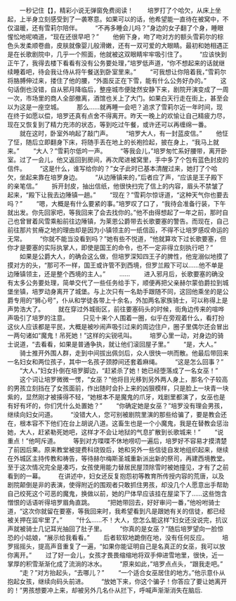 　　一秒记住【】，精彩小说无弹窗免费阅读！
　　培罗打了个哈欠，从床上坐起，上半身立刻感受到了一袭寒意。如果可以的话，他希望能一直待在被窝中，不仅温暖，还有雪莉尔陪伴。
　　“不再多睡会儿吗？”身边的女子翻了个身，睡眼惺忪地呢喃道，“现在还很早吧？”
　　他俯下身，吻了吻对方的额头雪莉尔的棕色头发柔顺卷曲，皮肤就像婴儿般滑嫩，还有一双可爱的大眼睛。最初和她相遇正是在长歌剧院中，几乎一个照面，他就被这双眼睛牢牢吸引住了。
　　“应该快到正午了，我得去楼下看看有没有公务要处理，”培罗低声道，“你不想起来的话就继续睡着吧，待会我让侍从将午餐送到卧室里来。”
　　“可我想让你陪着我，”雪莉尔将胳膊伸过来，搂住了他的腰，“外面反正在下雪，能有什么公务好办的。”
　　这句话倒也没错，自从邪月降临后，整座城市便陡然安静下来，剧院开演变成了一周一次，市场里的商人全部撤离，酒馆也关上了大门。如果白天行走在街上，甚至会以为这是一座空城。
　　那么……就再睡一会吧？追求了雪莉尔近一年时间，现在终于如愿以偿，培罗还真有点舍不得离开。昨天一晚上的欢愉让自己精疲力尽，现在又恢复到了精力充沛的状态，等到吃过午餐，或许还可以再缠绵一番。
　　就在这时，卧室外响起了敲门声。
　　“培罗大人，有一封蓝皮信。”
　　他怔了怔，随后立即翻身下床，将随手丢在地上的长袍捡起，披在身上，“我马上就来。”
　　“大人？”雪莉尔低吟一声。
　　“等我会儿，”培罗匆忙系好腰带，离开卧室。过了一会儿，他又返回到房间，再次爬进被窝里，手中多了个包有蓝色封皮的信件。
　　“这是什么，谁写给你的？”女子此时已基本清醒过来，她打了个哈欠，坐起来靠在培罗身边。
　　“从边陲镇来的，”后者应了声，“应该是王子殿下的亲笔信。”
　　拆开封皮，抽出信纸，他很快扫完了信上的内容，眉头不禁皱了起来，“殿下让我去边陲镇一趟。”
　　“现在？”雪莉尔惊讶道，“这种天气你也要去吗？”
　　“嗯，大概是有什么要紧的事。”培罗叹了口了，“我待会准备行装，下午就出发。你先回家吧，等我回来了会去找你的。”他不由得想起了一年之前，那时自己也曾冒着风雪乘船前往边陲镇，为莱恩公爵带去长歌要塞的警告。而现在，自己前往那片贫瘠之地的理由却是因为小镇领主的一纸信函，不得不让培罗感叹命运的无常。
　　“你就不能当没看到吗？”她有些不悦道，“他就算攻下过长歌要塞，但你才是要塞的实际执掌人，即使是国王的命令，也不一定非得立刻执行吧？”
　　如果是公爵大人，的确会这么做，但培罗深知四王子的脾性，他宠溺似地摸了摸对方的头，“那可不一样，国王或许管不到西境，但罗兰殿下可以……他不单是边陲镇领主，还是整个西境的主人。”
　　……
　　进入邪月后，长歌要塞的确没有太多公务要处理，简单交代了一些任务给手下，顺便再把父亲赫尔蒙伯爵拉到城堡坐镇，培罗动身离开了城堡。与上次只有一名助手跟随不同，这回他乘坐的是公爵专用的“狮心号”，仆从和学徒各带上十余名，外加两名家族骑士，可以称得上是声势浩大了。
　　就在穿过外城街区，前往要塞码头的时候，街角边传来的喧哗声吸引了培罗的注意。
　　只见十来个人围着一圈，似乎在旁观着什么，看打扮这伙人应该都是平民，大概是被吵闹声吸引过来的周边住户，圈子里偶尔还会冒出一两句诸如“魔鬼！吊死她！”这样的尖锐吼叫。
　　培罗心里一动，对身边的骑士说道，“去看看，如果是普通争执，就让他们滚回屋子里。”
　　“是，大人。”
　　骑士推开外围人群，走到中间拔出佩剑后，众人很快一哄而散。他最后带回来一名妇女和两位孩子，其中一名孩子颈脖间还套着麻绳。
　　“这是怎么回事？”
　　“大人，”妇女扑倒在培罗脚边，“赶紧杀了她！她已经堕落成了一名女巫！”
　　这个词让培罗微微一愣，“女巫？”他将目光移到另外两人身上，那名个子较高的男孩立刻挡在了女孩面前，作出随时会扑上来的凶狠模样，只是脸上一块青一块紫的，显然刚才被揍得不轻，“她根本不是魔鬼的爪牙，戏剧里都演了，女巫也是有好有坏的，你们凭什么处置她？”
　　“你确定她是女巫？”培罗没有理会男孩，继续向妇女问道。
　　“没错大人，您可别被剧院里演的那些给骗了，要是教会还在，根本容不下他们在台上胡说八道。这畜生也是一个小魔鬼，我是在替教会惩治她，大人，赶紧勒死她吧，这样才不会让地狱的气息扩散到长歌城来！”
　　“说重点！”他呵斥道。
　　等到对方喋喋不休地唠叨一遍后，培罗好不容易才摸清楚了前因后果。原来教堂被提费科烧毁后，她和另外一些信徒自发地组织起来，继续在外城区主持传教和祷告，等待赫尔梅斯圣城重新派出新的祭司，再建西境教堂。至于这次情况完全是凑巧，女孩使用能力替居民屋顶除雪时被她撞见，才有了之前看到的一幕。
　　在讲述中，妇女还反复抱怨初等教育所传授内容的荒唐，以及剧院颠倒是非的表演，使得附近的围观者只敢抓住男孩，却没几个人愿意出手帮助自己绞死这个可恶的魔鬼，换做以前，她的尸体早应该挂在屋梁下了……这些饱含憎恨的话语听得培罗眉角直跳。
　　“把她带回去，好好审问一番，”他吩咐骑士道，“这次你就留在要塞，等我回来时，我希望看到凡是跟她有关的信徒，都已经被关押在监牢里了。”
　　“什么……不！大人，您怎么能这样”妇女还没说完，抗议声就被骑士几记耳光抽回了肚子里。
　　“你真的是女巫？”随后培罗望向一脸惊恐的小姑娘，“展示给我看看。”
　　后者软软地跪倒在地，没有任何反应。
　　培罗摇摇头，提高声音重复了一遍，“如果你能证明自己是名真正的女巫，我可以放你离开。”
　　过了好一会儿，女孩才畏畏缩缩地将双手伸进雪地里，很快，近一掌厚的积雪渐渐化成了流淌的冰水。
　　“原来如此，”培罗点点头，“跟我走吧。”
　　“走？”对方抬起头，“去哪儿？”
　　“一个适合女巫居住的地方。”他示意仆从抱起女孩，继续向码头前进。
　　“放她下来，你这个骗子！你答应了要让她离开的！”男孩想要冲上来，却被另外几名仆从拦下，呼喊声渐渐消失在脑后.